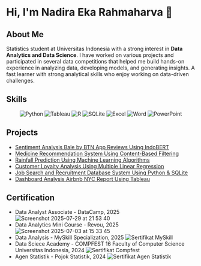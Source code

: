 # Hi, I'm Nadira Eka Rahmaharva 👋 

## About Me

Statistics student at Universitas Indonesia with a strong interest in **Data Analytics and Data Science**. I have worked on various projects and participated in several data competitions that helped me build hands-on experience in analyzing data, developing models, and generating insights. A fast learner with strong analytical skills who enjoy working on data-driven challenges.

## Skills

<p align="center">
  <img src="https://img.shields.io/badge/Python-FFD43B?style=for-the-badge&logo=python&logoColor=blue" alt="Python">
  <img src="https://img.shields.io/badge/Tableau-E97627?style=for-the-badge&logo=Tableau&logoColor=white" alt="Tableau">
  <img src="https://img.shields.io/badge/R-276DC3?style=for-the-badge&logo=r&logoColor=white" alt="R">
  <img src="https://img.shields.io/badge/-SQLite-003B57?style=for-the-badge&logo=sqlite&logoColor=white" alt="SQLite">
  <img src="https://img.shields.io/badge/Excel-217346?style=for-the-badge&logo=microsoft-excel&logoColor=white" alt="Excel">
  <img src="https://img.shields.io/badge/Word-2B579A?style=for-the-badge&logo=microsoft-word&logoColor=white" alt="Word">
  <img src="https://img.shields.io/badge/PowerPoint-B7472A?style=for-the-badge&logo=microsoft-powerpoint&logoColor=white" alt="PowerPoint">
</p>

## Projects

- [Sentiment Analysis Bale by BTN App Reviews Using IndoBERT](https://github.com/nadiraeka/Sentiment-Analysis-Bale-by-BTN)
- [Medicine Recommendation System Using Content-Based Filtering](https://github.com/nadiraeka/Medicine-Recommendation-System)
- [Rainfall Prediction Using Machine Learning Algorithms](https://github.com/nadiraeka/Rainfall-Prediction)
- [Customer Loyalty Analysis Using Multiple Linear Regression](https://github.com/nadiraeka/Customer-Loyalty-Analysis)
- [Job Search and Recruitment Database System Using Python & SQLite](https://github.com/nadiraeka/Job-Search-and-Recruitment-Database-System)
- [Dashboard Analysis Airbnb NYC Report Using Tableau](https://github.com/nadiraeka/Dashboard-Analysis-Airbnb-NYC-Report)

## Certification
- Data Analyst Associate - DataCamp, 2025
![Screenshot 2025-07-29 at 21 53 40](https://github.com/user-attachments/assets/ab34823f-9151-4947-bb2f-1e2f5ebdb559)
- Data Analytics Mini Course - Revou, 2025
![Screenshot 2025-07-03 at 15 33 45](https://github.com/user-attachments/assets/a6c65e90-1917-4d35-a1bd-7bb0ff33c0a6)
- Data Analysis - MySkill Specialization, 2025
![Sertifikat MySkill](https://github.com/user-attachments/assets/c41321c1-4505-41b8-a389-a63142e4d5e2)
- Data Sciece Academy - COMPFEST 16 Faculty of Computer Science Universitas Indonesia, 2024
![Sertifikat Compfest](https://github.com/user-attachments/assets/00333583-4bb9-4587-b9a2-27788a6cf709)
- Agen Statistik - Pojok Statistik, 2024
![Sertifikat Agen Statistik](https://github.com/user-attachments/assets/a10c5309-a66b-4b19-a19b-1cf2fccb47d7)
